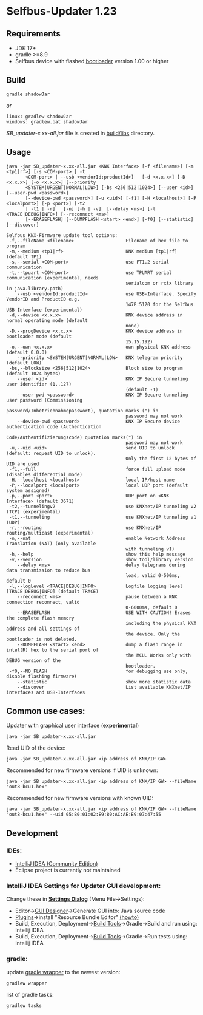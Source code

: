 # Selfbus-Updater 1.23

## Requirements

* JDK 17+
* gradle >=8.9
* Selfbus device with flashed [bootloader](../bootloader) version 1.00 or higher

## Build
```
gradle shadowJar
```
*or*
```
linux: gradlew shadowJar
windows: gradlew.bat shadowJar
```
*SB_updater-x.xx-all.jar* file is created in [build/libs](build/libs) directory.

## Usage
```
java -jar SB_updater-x.xx-all.jar <KNX Interface> [-f <filename>] [-m <tp1|rf>] [-s <COM-port> | -t
       <COM-port> | --usb <vendorId:productId>]   [-d <x.x.x>] [-D <x.x.x>] [-o <x.x.x>] [--priority
       <SYSTEM|URGENT|NORMAL|LOW>] [-bs <256|512|1024>] [--user <id>] [--user-pwd <password>]
       [--device-pwd <password>] [-u <uid>] [-f1] [-H <localhost>] [-P <localport>] [-p <port>] [-t2
       | -t1 | -r]   [-n] [-h | -v]  [--delay <ms>] [-l <TRACE|DEBUG|INFO>] [--reconnect <ms>]
       [--ERASEFLASH] [--DUMPFLASH <start> <end>] [-f0] [--statistic] [--discover]

Selfbus KNX-Firmware update tool options:
 -f,--fileName <filename>                   Filename of hex file to program
 -m,--medium <tp1|rf>                       KNX medium [tp1|rf] (default TP1)
 -s,--serial <COM-port>                     use FT1.2 serial communication
 -t,--tpuart <COM-port>                     use TPUART serial communication (experimental, needs
                                            serialcom or rxtx library in java.library.path)
    --usb <vendorId:productId>              use USB-Interface. Specify VendorID and ProductID e.g.
                                            147B:5120 for the Selfbus USB-Interface (experimental)
 -d,--device <x.x.x>                        KNX device address in normal operating mode (default
                                            none)
 -D,--progDevice <x.x.x>                    KNX device address in bootloader mode (default
                                            15.15.192)
 -o,--own <x.x.x>                           own physical KNX address (default 0.0.0)
    --priority <SYSTEM|URGENT|NORMAL|LOW>   KNX telegram priority (default LOW)
 -bs,--blocksize <256|512|1024>             Block size to program (default 1024 bytes)
    --user <id>                             KNX IP Secure tunneling user identifier (1..127)
                                            (default -1)
    --user-pwd <password>                   KNX IP Secure tunneling user password (Commissioning
                                            password/Inbetriebnahmepasswort), quotation marks (") in
                                            password may not work
    --device-pwd <password>                 KNX IP Secure device authentication code (Authentication
                                            Code/Authentifizierungscode) quotation marks(") in
                                            password may not work
 -u,--uid <uid>                             send UID to unlock (default: request UID to unlock).
                                            Only the first 12 bytes of UID are used
 -f1,--full                                 force full upload mode (disables differential mode)
 -H,--localhost <localhost>                 local IP/host name
 -P,--localport <localport>                 local UDP port (default system assigned)
 -p,--port <port>                           UDP port on <KNX Interface> (default 3671)
 -t2,--tunnelingv2                          use KNXnet/IP tunneling v2 (TCP) (experimental)
 -t1,--tunneling                            use KNXnet/IP tunneling v1 (UDP)
 -r,--routing                               use KNXnet/IP routing/multicast (experimental)
 -n,--nat                                   enable Network Address Translation (NAT) (only available
                                            with tunneling v1)
 -h,--help                                  show this help message
 -v,--version                               show tool/library version
    --delay <ms>                            delay telegrams during data transmission to reduce bus
                                            load, valid 0-500ms, default 0
 -l,--logLevel <TRACE|DEBUG|INFO>           Logfile logging level [TRACE|DEBUG|INFO] (default TRACE)
    --reconnect <ms>                        pause between a KNX connection reconnect, valid
                                            0-6000ms, default 0
    --ERASEFLASH                            USE WITH CAUTION! Erases the complete flash memory
                                            including the physical KNX address and all settings of
                                            the device. Only the bootloader is not deleted.
    --DUMPFLASH <start> <end>               dump a flash range in intel(R) hex to the serial port of
                                            the MCU. Works only with DEBUG version of the
                                            bootloader.
 -f0,--NO_FLASH                             for debugging use only, disable flashing firmware!
    --statistic                             show more statistic data
    --discover                              List available KNXnet/IP interfaces and USB-Interfaces
```
## Common use cases:
Updater with graphical user interface (**experimental**)
```
java -jar SB_updater-x.xx-all.jar
```
Read UID of the device:
```
java -jar SB_updater-x.xx-all.jar <ip address of KNX/IP GW>
```
Recommended for new firmware versions if UID is unknown:
```
java -jar SB_updater-x.xx-all.jar <ip address of KNX/IP GW> --fileName "out8-bcu1.hex"
```
Recommended for new firmware versions with known UID:
```
java -jar SB_updater-x.xx-all.jar <ip address of KNX/IP GW> --fileName "out8-bcu1.hex" --uid 05:B0:01:02:E9:80:AC:AE:E9:07:47:55
```
## Development

### IDEs:
- [IntelliJ IDEA (Community Edition)](https://www.jetbrains.com/idea/download)
- Eclipse project is currently not maintained

### IntelliJ IDEA Settings for Updater GUI development:
Change these in [**Settings Dialog**](https://www.jetbrains.com/help/idea/settings-preferences-dialog.html) (Menu File->Settings):
- Editor->[GUI Designer](https://www.jetbrains.com/help/idea/gui-designer.html)->Generate GUI into: Java source code
- [Plugins](https://www.jetbrains.com/help/idea/plugins-settings.html)->install "Resource Bundle Editor" [(howto)](https://www.jetbrains.com/help/idea/resource-bundle.html#open-bundle-editor)
- Build, Execution, Deployment->[Build Tools](https://www.jetbrains.com/help/idea/settings-build-tools.html)->Gradle->Build and run using: Intellij IDEA
- Build, Execution, Deployment->[Build Tools](https://www.jetbrains.com/help/idea/settings-build-tools.html)->Gradle->Run tests using: Intellij IDEA

### gradle:
update [gradle wrapper](gradle/wrapper) to the newest version:
```
gradlew wrapper
```

list of gradle tasks:
```
gradlew tasks
```